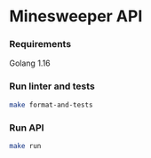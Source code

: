# Minesweeper API


### Requirements
Golang 1.16


### Run linter and tests
```bash
make format-and-tests
```

### Run API
```bash
make run
```
